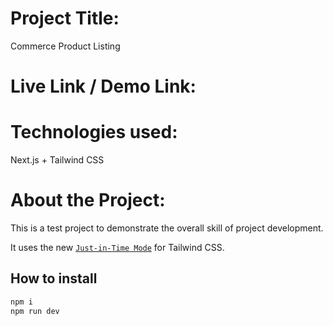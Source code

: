 # Project Title:

Commerce Product Listing

# Live Link / Demo Link:

# Technologies used:

Next.js + Tailwind CSS

# About the Project:

This is a test project to demonstrate the overall skill of project development.

It uses the new [`Just-in-Time Mode`](https://tailwindcss.com/docs/just-in-time-mode) for Tailwind CSS.

## How to install

```bash
npm i
npm run dev
```
